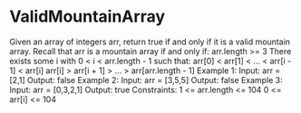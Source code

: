 # ValidMountainArray
Given an array of integers arr, return true if and only if it is a valid mountain array.  Recall that arr is a mountain array if and only if:  arr.length >= 3 There exists some i with 0 &lt; i &lt; arr.length - 1 such that: arr[0] &lt; arr[1] &lt; ... &lt; arr[i - 1] &lt; arr[i] arr[i] > arr[i + 1] > ... > arr[arr.length - 1]     Example 1:  Input: arr = [2,1] Output: false Example 2:  Input: arr = [3,5,5] Output: false Example 3:  Input: arr = [0,3,2,1] Output: true    Constraints:  1 &lt;= arr.length &lt;= 104 0 &lt;= arr[i] &lt;= 104
